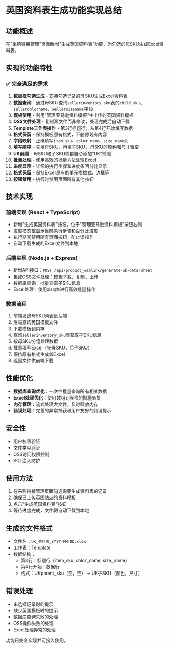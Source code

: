 # 英国资料表生成功能实现总结

## 功能概述
在"采购链接管理"页面新增"生成英国资料表"功能，为勾选的母SKU生成Excel资料表。

## 实现的功能特性

### ✅ 完全满足的需求

1. **数据框勾选生成** - 支持勾选记录的母SKU生成Excel资料表
2. **数据查询** - 通过母SKU查询`sellerinventory_sku`表的`child_sku`、`sellercolorname`、`sellersizename`字段
3. **模板使用** - 利用"管理亚马逊资料模板"中上传的英国资料模板
4. **OSS文件处理** - 复制源文件而非修改，处理完成后自动下载
5. **Template工作表操作** - 第3行标题行，从第4行开始填写数据
6. **格式保留** - 保持模板原有格式，不删除现有内容
7. **字段映射** - 正确填写`item_sku`、`color_name`、`size_name`列
8. **填写顺序** - 先填母SKU，再填子SKU，母SKU的颜色和尺寸留空
9. **UK前缀** - 母SKU和子SKU前都自动添加"UK"前缀
10. **批量处理** - 使用高效的批量方法处理Excel
11. **进度显示** - 详细的执行步骤和进度条百分比显示
12. **格式保留** - 保持Excel原有的单元格格式、边框等
13. **按钮禁用** - 执行时禁用页面所有其他按钮

## 技术实现

### 前端实现 (React + TypeScript)
- 新增"生成英国资料表"按钮，位于"管理亚马逊资料模板"按钮右侧
- 进度模态框显示当前执行步骤和百分比进度
- 执行期间禁用所有页面按钮，防止误操作
- 自动下载生成的Excel文件到本地

### 后端实现 (Node.js + Express)
- 新增API接口：`POST /api/product_weblink/generate-uk-data-sheet`
- 集成OSS文件处理：模板下载、复制、上传
- 数据库查询：批量查询子SKU信息
- Excel处理：使用xlsx库进行高效批量操作

### 数据流程
1. 前端发送母SKU列表到后端
2. 后端查询英国模板文件
3. 下载模板到内存
4. 查询`sellerinventory_sku`表获取子SKU信息
5. 按母SKU分组处理数据
6. 批量填写Excel（先母SKU，后子SKU）
7. 保持原有格式生成新Excel
8. 返回文件供前端下载

## 性能优化

- **数据库查询优化**：一次性批量查询所有相关数据
- **Excel处理优化**：使用数组到表格的批量转换
- **内存管理**：流式处理大文件，及时释放内存
- **错误处理**：完善的异常捕获和用户友好的错误提示

## 安全性

- 用户权限验证
- 文件类型验证
- OSS访问权限控制
- SQL注入防护

## 使用方法

1. 在采购链接管理页面勾选需要生成资料表的记录
2. 确保已上传英国站点的资料模板
3. 点击"生成英国资料表"按钮
4. 等待进度完成，文件将自动下载到本地

## 生成的文件格式

- 文件名：`UK_资料表_YYYY-MM-DD.xlsx`
- 工作表：Template
- 数据结构：
  - 第3行：标题行（item_sku, color_name, size_name）
  - 第4行开始：数据行
  - 格式：UKparent_sku（空，空）→ UK子SKU（颜色，尺寸）

## 错误处理

- 未选择记录时的提示
- 缺少英国模板时的提示
- 数据库查询失败的处理
- OSS操作失败的处理
- Excel处理异常的处理

功能已完全实现并可投入使用。 